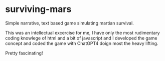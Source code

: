 # surviving-mars
Simple narrative, text based game simulating martian survival. 

This was an intellectual excercise for me, I have only the most rudimentary coding knowlege of html and a bit of javascript and I developed the game concept and coded the game with ChatGPT4 doign most the heavy lifting. 

Pretty fascinating! 
